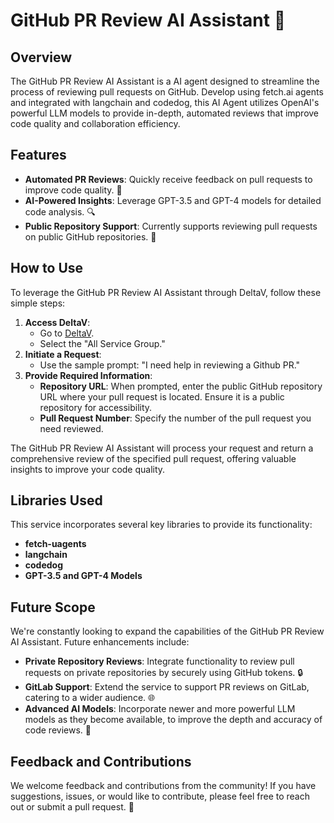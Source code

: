 # GitHub PR Review AI Assistant 🤖

## Overview

The GitHub PR Review AI Assistant is a AI agent designed to streamline the process of reviewing pull requests on GitHub.
Develop using fetch.ai agents and integrated with langchain and codedog, this AI Agent utilizes OpenAI's powerful LLM models to provide in-depth, automated reviews that improve code quality and collaboration efficiency.

## Features

- **Automated PR Reviews**: Quickly receive feedback on pull requests to improve code quality. 🚀
- **AI-Powered Insights**: Leverage GPT-3.5 and GPT-4 models for detailed code analysis. 🔍
- **Public Repository Support**: Currently supports reviewing pull requests on public GitHub repositories. 📖

## How to Use

To leverage the GitHub PR Review AI Assistant through DeltaV, follow these simple steps:

1. **Access DeltaV**:
   - Go to [DeltaV](https://deltav.agentverse.ai/).
   - Select the "All Service Group."
2. **Initiate a Request**:
   - Use the sample prompt: "I need help in reviewing a Github PR."
3. **Provide Required Information**:
   - **Repository URL**: When prompted, enter the public GitHub repository URL where your pull request is located. Ensure it is a public repository for accessibility.
   - **Pull Request Number**: Specify the number of the pull request you need reviewed.

The GitHub PR Review AI Assistant will process your request and return a comprehensive review of the specified pull request, offering valuable insights to improve your code quality.

## Libraries Used

This service incorporates several key libraries to provide its functionality:

- **fetch-uagents**
- **langchain**
- **codedog**
- **GPT-3.5 and GPT-4 Models**

## Future Scope

We're constantly looking to expand the capabilities of the GitHub PR Review AI Assistant. Future enhancements include:

- **Private Repository Reviews**: Integrate functionality to review pull requests on private repositories by securely using GitHub tokens. 🔒
- **GitLab Support**: Extend the service to support PR reviews on GitLab, catering to a wider audience. 🌐
- **Advanced AI Models**: Incorporate newer and more powerful LLM models as they become available, to improve the depth and accuracy of code reviews. 🧠

## Feedback and Contributions

We welcome feedback and contributions from the community! If you have suggestions, issues, or would like to contribute, please feel free to reach out or submit a pull request. 🤝
